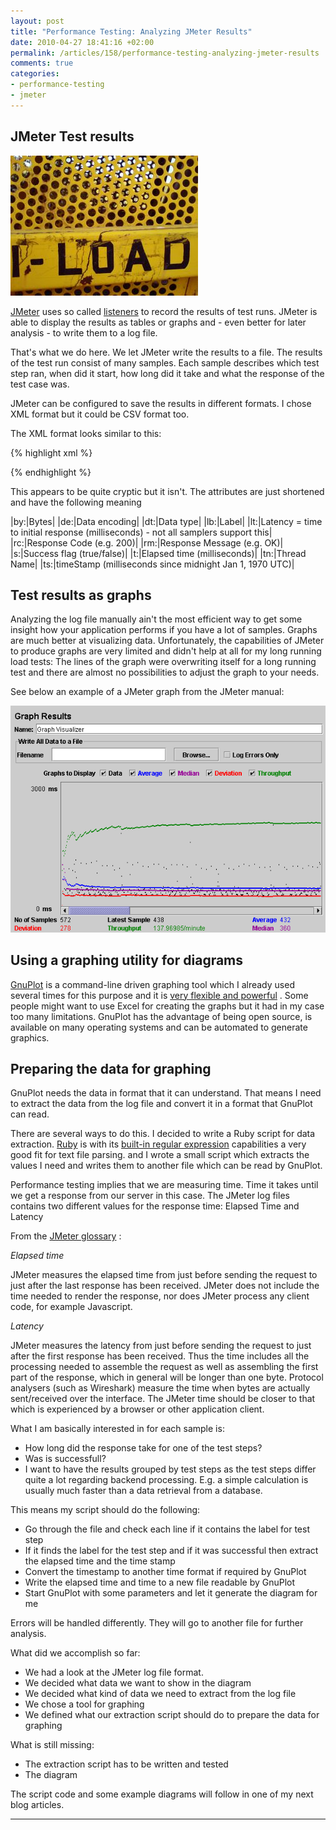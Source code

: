 ```yaml
--- 
layout: post
title: "Performance Testing: Analyzing JMeter Results"
date: 2010-04-27 18:41:16 +02:00
permalink: /articles/158/performance-testing-analyzing-jmeter-results
comments: true
categories: 
- performance-testing
- jmeter
---
```

## JMeter Test results

![Load](/images/posts/7.jpg)

[JMeter](http://jakarta.apache.org/jmeter/) uses so called [listeners](http://jakarta.apache.org/jmeter/usermanual/listeners.html) to record the results of test runs. JMeter is able to display the results as tables or graphs and - even better for later analysis - to write them to a log file. 

That's what we do here. We let JMeter write the results to a file. The results of the test run consist of many samples. Each sample describes which test step ran, when did it start, how long did it take and what the response of the test case was. 

JMeter can be configured to save the results in different formats. I chose XML format but it could be CSV format too. 

The XML format looks similar to this: 

{% highlight xml %}
<?xml version="1.0" encoding="UTF-8"?>
<testResults version="1.2">
<httpSample t="1392" lt="351" ts="1144371014619" s="true" 
     lb="Log on" rc="200" rm="OK" 
     tn="Listen 1-1" dt="text" de="iso-8859-1" by="12407"/>
{% endhighlight %}

This appears to be quite cryptic but it isn't. The attributes are just shortened and have the following meaning

|by:|Bytes|
|de:|Data encoding|
|dt:|Data type|
|lb:|Label|
|lt:|Latency = time to initial response (milliseconds) - not all samplers support this|
|rc:|Response Code (e.g. 200)|
|rm:|Response Message (e.g. OK)|
|s:|Success flag (true/false)|
|t:|Elapsed time (milliseconds)|
|tn:|Thread Name|
|ts:|timeStamp (milliseconds since midnight Jan 1, 1970 UTC)|

## Test results as graphs

Analyzing the log file manually ain't the most efficient way to get some insight how your application performs if you have a lot of samples. Graphs are much better at visualizing data. Unfortunately, the capabilities of JMeter to produce graphs are very limited and didn't help at all for my long running load tests: The lines of the graph were overwriting itself for a long running test and there are almost no possibilities to adjust the graph to your needs.

See below an example of a JMeter graph from the JMeter manual:

![a JMeter graph](/images/posts/6.png)

## Using a graphing utility for diagrams 

[GnuPlot](http://www.gnuplot.info/) is a command-line driven graphing tool which I already used several times for this purpose and it is [very flexible and powerful](http://gnuplot.sourceforge.net/demo_4.4/) . Some people might want to use Excel for creating the graphs but it had in my case too many limitations. GnuPlot has the advantage of being open source, is available on many operating systems and can be automated to generate graphics.

## Preparing the data for graphing

GnuPlot needs the data in format that it can understand. That means I need to extract the data from the log file and convert it in a format that GnuPlot can read. 

There are several ways to do this. I decided to write a Ruby script for data extraction. [Ruby](http://www.ruby-lang.org/en/) is with its [built-in regular expression](http://www.regular-expressions.info/ruby.html) capabilities a very good fit for text file parsing. and I wrote a small script which extracts the values I need and writes them to another file which can be read by GnuPlot.

Performance testing implies that we are measuring time. Time it takes until we get a response from our server in this case. The JMeter log files contains two different values for the response time: Elapsed Time and Latency

From the [JMeter glossary](http://jakarta.apache.org/jmeter/usermanual/glossary.html) :

*Elapsed time*
 
JMeter measures the elapsed time from just before sending the request to just after the last response has been received. JMeter does not include the time needed to render the response, nor does JMeter process any client code, for example Javascript.

*Latency*

JMeter measures the latency from just before sending the request to just after the first response has been received. Thus the time includes all the processing needed to assemble the request as well as assembling the first part of the response, which in general will be longer than one byte. Protocol analysers (such as Wireshark) measure the time when bytes are actually sent/received over the interface. The JMeter time should be closer to that which is experienced by a browser or other application client.

What I am basically interested in for each sample is: 

* How long did the response take for one of the test steps?
* Was is successfull?
* I want to have the results grouped by test steps as the test steps differ quite a lot regarding backend processing. E.g. a simple calculation is usually much faster than a data retrieval from a database. 

This means my script should do the following:

* Go through the file and check each line if it contains the label for test step
* If it finds the label for the test step and if it was successful then extract the elapsed time and the time stamp
* Convert the timestamp to another time format if required by GnuPlot
* Write the elapsed time and time to a new file readable by GnuPlot
* Start GnuPlot with some parameters and let it generate the diagram for me

Errors will be handled differently. They will go to another file for further analysis.

What did we accomplish so far:

* We had a look at the JMeter log file format.
* We decided what data we want to show in the diagram
* We decided what kind of data we need to extract from the log file
* We chose a tool for graphing
* We defined what our extraction script should do to prepare the data for graphing

What is still missing:

* The extraction script has to be written and tested
* The diagram

The script code and some example diagrams will follow in one of my next blog articles.


---
<script src="https://app.convertkit.com/landing_pages/23015.js"></script>

